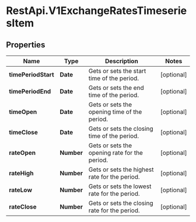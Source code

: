 # RestApi.V1ExchangeRatesTimeseriesItem

## Properties

Name | Type | Description | Notes
------------ | ------------- | ------------- | -------------
**timePeriodStart** | **Date** | Gets or sets the start time of the period. | [optional] 
**timePeriodEnd** | **Date** | Gets or sets the end time of the period. | [optional] 
**timeOpen** | **Date** | Gets or sets the opening time of the period. | [optional] 
**timeClose** | **Date** | Gets or sets the closing time of the period. | [optional] 
**rateOpen** | **Number** | Gets or sets the opening rate for the period. | [optional] 
**rateHigh** | **Number** | Gets or sets the highest rate for the period. | [optional] 
**rateLow** | **Number** | Gets or sets the lowest rate for the period. | [optional] 
**rateClose** | **Number** | Gets or sets the closing rate for the period. | [optional] 


